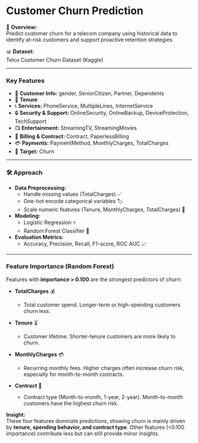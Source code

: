# Customer Churn Prediction

🌟 **Overview:**  
Predict customer churn for a telecom company using historical data to identify at-risk customers and support proactive retention strategies.

📊 **Dataset:**  
Telco Customer Churn Dataset (Kaggle)

---

### Key Features
- 👤 **Customer Info:** gender, SeniorCitizen, Partner, Dependents  
- 📅 **Tenure**  
- 📞 **Services:** PhoneService, MultipleLines, InternetService  
- 🔒 **Security & Support:** OnlineSecurity, OnlineBackup, DeviceProtection, TechSupport  
- 📺 **Entertainment:** StreamingTV, StreamingMovies  
- 📄 **Billing & Contract:** Contract, PaperlessBilling  
- 💳 **Payments:** PaymentMethod, MonthlyCharges, TotalCharges  
- 🎯 **Target:** Churn  

---

### 🛠️ Approach
- **Data Preprocessing:**  
  - Handle missing values (TotalCharges) ✅  
  - One-hot encode categorical variables 🏷️  
  - Scale numeric features (Tenure, MonthlyCharges, TotalCharges) 📏  
- **Modeling:**  
  - Logistic Regression ⚡  
  - Random Forest Classifier 🌲  
- **Evaluation Metrics:**  
  - Accuracy, Precision, Recall, F1-score, ROC AUC 📈  

---

### Feature Importance (Random Forest)
Features with **importance > 0.100** are the strongest predictors of churn:  

- **TotalCharges** 💰  
  - Total customer spend. Longer-term or high-spending customers churn less.  

- **Tenure** ⏳  
  - Customer lifetime. Shorter-tenure customers are more likely to churn.  

- **MonthlyCharges** 💳  
  - Recurring monthly fees. Higher charges often increase churn risk, especially for month-to-month contracts.  

- **Contract** 📄  
  - Contract type (Month-to-month, 1-year, 2-year). Month-to-month customers have the highest churn risk.  

**Insight:**  
These four features dominate predictions, showing churn is mainly driven by **tenure, spending behavior, and contract type**. Other features (<0.100 importance) contribute less but can still provide minor insights.
